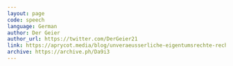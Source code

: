 ```yaml
---
layout: page
code: speech
language: German
author: Der Geier
author_url: https://twitter.com/DerGeier21
link: https://aprycot.media/blog/unveraeusserliche-eigentumsrechte-recht-sprache-geld-und-moral-von-bitcoin/
archive: https://archive.ph/Da9i3
---
```

